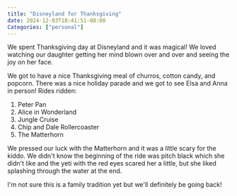 ```yaml
---
title: "Disneyland for Thanksgiving"
date: 2024-12-03T18:41:51-08:00
Categories: ["personal"]
---
```


We spent Thanksgiving day at Disneyland and it was magical! We loved watching our daughter getting her mind blown over and over and seeing the joy on her face.
 
We got to have a nice Thanksgiving meal of churros, cotton candy, and popcorn. There was a nice holiday parade and we got to see Elsa and Anna in person! Rides ridden:

1. Peter Pan
1. Alice in Wonderland
1. Jungle Cruise
1. Chip and Dale Rollercoaster
1. The Matterhorn

We pressed our luck with the Matterhorn and it was a little scary for the kiddo. We didn't know the beginning of the ride was pitch black which she didn't like and the yeti with the red eyes scared her a little, but she liked splashing through the water at the end.

I'm not sure this is a family tradition yet but we'll definitely be going back!
